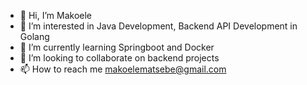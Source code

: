 - 👋 Hi, I’m Makoele
- 👀 I’m interested in Java Development, Backend API Development in Golang 
- 🌱 I’m currently learning Springboot and Docker
- 💞️ I’m looking to collaborate on backend projects 
- 📫 How to reach me makoelematsebe@gmail.com

<!---
M2ABA2/M2ABA2 is a ✨ special ✨ repository because its `README.md` (this file) appears on your GitHub profile.
You can click the Preview link to take a look at your changes.
--->
